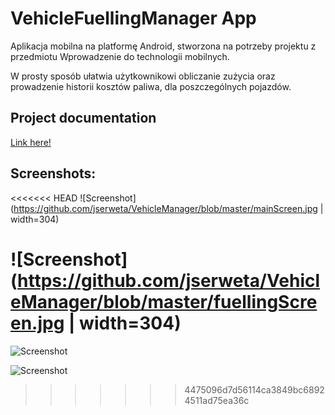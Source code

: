 # VehicleFuellingManager App
Aplikacja mobilna na platformę Android, stworzona na potrzeby projektu z przedmiotu Wprowadzenie do technologii mobilnych.

W prosty sposób ułatwia użytkownikowi obliczanie zużycia oraz prowadzenie historii kosztów paliwa, dla poszczególnych pojazdów.

## Project documentation

[Link here!](https://github.com/jserweta/VehicleManager/blob/master/Vehicle_Fuelling_Manager_dokumentacja.pdf)

## Screenshots:

<<<<<<< HEAD
![Screenshot](https://github.com/jserweta/VehicleManager/blob/master/mainScreen.jpg | width=304)

![Screenshot](https://github.com/jserweta/VehicleManager/blob/master/fuellingScreen.jpg | width=304)
=======
![Screenshot](https://github.com/jserweta/VehicleManager/blob/master/mainScreen.jpg)

![Screenshot](https://github.com/jserweta/VehicleManager/blob/master/fuellingScreen.jpg)
>>>>>>> 4475096d7d56114ca3849bc68924511ad75ea36c
